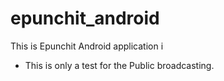 epunchit_android
================

This is Epunchit Android application i



* This is only a test for the Public broadcasting.
